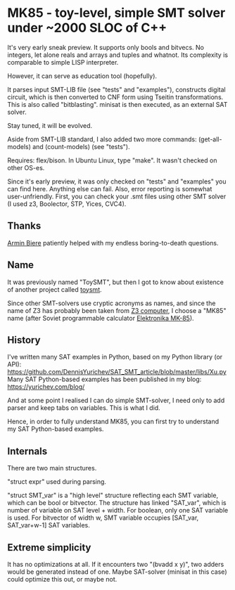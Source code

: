 # MK85 - toy-level, simple SMT solver under ~2000 SLOC of C++

It's very early sneak preview.
It supports only bools and bitvecs. No integers, let alone reals and arrays and tuples and whatnot.
Its complexity is comparable to simple LISP interpreter.

However, it can serve as education tool (hopefully).

It parses input SMT-LIB file (see "tests" and "examples"), constructs digital circuit, which is then converted to CNF form using Tseitin transformations.
This is also called "bitblasting".
minisat is then executed, as an external SAT solver.

Stay tuned, it will be evolved.

Aside from SMT-LIB standard, I also added two more commands: (get-all-models) and (count-models) (see "tests").

Requires: flex/bison.
In Ubuntu Linux, type "make".
It wasn't checked on other OS-es.

Since it's early preview, it was only checked on "tests" and "examples" you can find here.
Anything else can fail.
Also, error reporting is somewhat user-unfriendly.
First, you can check your .smt files using other SMT solver (I used z3, Boolector, STP, Yices, CVC4).

## Thanks

[Armin Biere](http://fmv.jku.at/biere/) patiently helped with my endless boring-to-death questions.

## Name

It was previously named "ToySMT", but then I got to know about existence of another project called [toysmt](https://github.com/msakai/toysolver).

Since other SMT-solvers use cryptic acronyms as names, and since the name of Z3 has probably been taken from [Z3 computer](https://en.wikipedia.org/wiki/Z3_%28computer%29),
I choose a "MK85" name (after Soviet programmable calculator [Elektronika MK-85](http://www.leningrad.su/museum/show_calc.php?n=224)).

## History

I've written many SAT examples in Python, based on my Python library (or API):
https://github.com/DennisYurichev/SAT_SMT_article/blob/master/libs/Xu.py
Many SAT Python-based examples has been published in my blog: https://yurichev.com/blog/

And at some point I realised I can do simple SMT-solver, I need only to add parser and keep tabs on variables.
This is what I did.

Hence, in order to fully understand MK85, you can first try to understand my SAT Python-based examples.

## Internals

There are two main structures.

"struct expr" used during parsing.

"struct SMT_var" is a "high level" structure reflecting each SMT variable, which can be bool or bitvector.
The structure has linked "SAT_var", which is number of variable on SAT level + width.
For boolean, only one SAT variable is used.
For bitvector of width w, SMT variable occupies [SAT_var, SAT_var+w-1] SAT variables.

## Extreme simplicity

It has no optimizations at all.
If it encounters two "(bvadd x y)", two adders would be generated instead of one.
Maybe SAT-solver (minisat in this case) could optimize this out, or maybe not.

